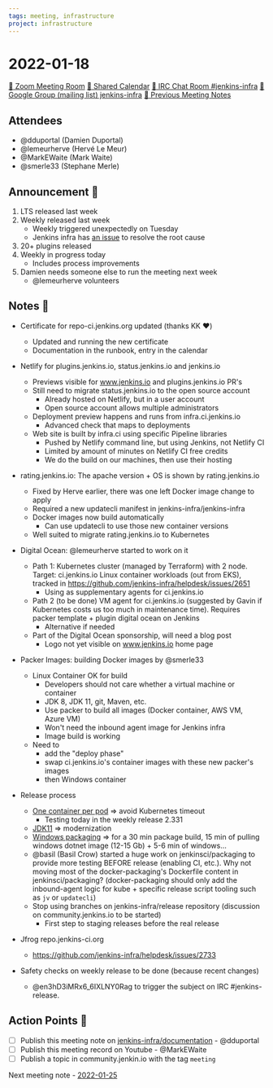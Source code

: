 ```yaml
---
tags: meeting, infrastructure
project: infrastructure
---
```

<!-- markdownlint-disable MD026-->


# 2022-01-18

[:movie_camera: Zoom Meeting Room](https://zoom.us/j/92454301214?pwd=aEVoUi9EanpaakN3L1ZxRlpDQk5Ddz09)
[:calendar: Shared Calendar](https://jenkins.io/event-calendar/)
[:speech_balloon: IRC Chat Room #jenkins-infra](https://jenkins.io/chat/#jenkins-infra)
[:email: Google Group (mailing list) jenkins-infra](https://groups.google.com/g/jenkins-infra)
[🧠 Previous Meeting Notes](https://github.com/jenkins-infra/documentation/blob/main/meetings/2022-01-11.md)

## Attendees

* @dduportal (Damien Duportal)
* @lemeurherve (Hervé Le Meur)
* @MarkEWaite (Mark Waite)
* @smerle33 (Stephane Merle)

## Announcement :loudspeaker:

1. LTS released last week
2. Weekly released last week
    * Weekly triggered unexpectedly on Tuesday
    * Jenkins infra has [an issue](https://github.com/jenkins-infra/helpdesk/issues/2727) to resolve the root cause
4. 20+ plugins released
5. Weekly in progress today
    * Includes process improvements
6. Damien needs someone else to run the meeting next week
    * @lemeurherve volunteers

## Notes :book:

* Certificate for repo-ci.jenkins.org updated (thanks KK :heart:)
    * Updated and running the new certificate
    * Documentation in the runbook, entry in the calendar
* Netlify for plugins.jenkins.io, status.jenkins.io and jenkins.io
    * Previews visible for www.jenkins.io and plugins.jenkins.io PR's
    * Still need to migrate status.jenkins.io to the open source account
        * Already hosted on Netlify, but in a user account
        * Open source account allows multiple administrators
    * Deployment preview happens and runs from infra.ci.jenkins.io
        * Advanced check that maps to deployments
    * Web site is built by infra.ci using specific Pipeline libraries
        * Pushed by Netlify command line, but using Jenkins, not Netlify CI
        * Limited by amount of minutes on Netlify CI free credits
        * We do the build on our machines, then use their hosting
* rating.jenkins.io: The apache version + OS is shown by rating.jenkins.io
  * Fixed by Herve earlier, there was one left Docker image change to apply
  * Required a new updatecli manifest in jenkins-infra/jenkins-infra
  * Docker images now build automatically
      * Can use updatecli to use those new container versions
  * Well suited to migrate rating.jenkins.io to Kubernetes

* Digital Ocean: @lemeurherve started to work on it
  * Path 1: Kubernetes cluster (managed by Terraform) with 2 node. Target: ci.jenkins.io Linux container workloads (out from EKS), tracked in https://github.com/jenkins-infra/helpdesk/issues/2651
      * Using as supplementary agents for ci.jenkins.io
  * Path 2 (to be done) VM agent for ci.jenkins.io (suggested by Gavin if Kubernetes costs us too much in maintenance time). Requires packer template + plugin digital ocean on Jenkins
      * Alternative if needed
  * Part of the Digital Ocean sponsorship, will need a blog post
      * Logo not yet visible on www.jenkins.io home page

* Packer Images: building Docker images by @smerle33
  * Linux Container OK for build
      * Developers should not care whether a virtual machine or container
      * JDK 8, JDK 11, git, Maven, etc.
      * Use packer to build all images (Docker container, AWS VM, Azure VM)
      * Won't need the inbound agent image for Jenkins infra
      * Image build is working
  * Need to
      * add the "deploy phase"
      * swap ci.jenkins.io's container images with these new packer's images
      * then Windows container


* Release process
    * [One container per pod](https://github.com/jenkins-infra/release/issues/201) => avoid Kubernetes timeout
        * Testing today in the weekly release 2.331
    * [JDK11](https://github.com/jenkins-infra/release/issues/199) => modernization
    * [Windows packaging](https://github.com/jenkins-infra/release/issues/212) => for a 30 min package build, 15 min of pulling windows dotnet image (12-15 Gb) + 5-6 min of windows...
    * @basil (Basil Crow) started a huge work on jenkinsci/packaging to provide more testing BEFORE release (enabling CI, etc.). Why not moving most of the docker-packaging's Dockerfile content in jenkinsci/packaging? (docker-packaging should only add the inbound-agent logic for kube + specific release script tooling such as `jv` or `updatecli`)
    * Stop using branches on jenkins-infra/release repository (discussion on community.jenkins.io to be started)
        * First step to staging releases before the real release

* Jfrog repo.jenkins-ci.org
    * https://github.com/jenkins-infra/helpdesk/issues/2733

* Safety checks on weekly release to be done (because recent changes)
    * @en3hD3iMRx6_6IXLNY0Rag to trigger the subject on IRC #jenkins-release.

<!-- Delayed to next week -->
<!--
* Work on the private cluster
  * Need to finish the "terraform shared library" to ensure AWS, datadog, DO and Azure have the same behavior

* Building Docker Images on infra.ci/release.ci
  * Docker Linux AMD64: move from "docker-less" to docker VMs

* infra.ci's credentials
* ci.jenkins.io timeouts for aws-secrets-manager-secret-source & aws-secrets-manager-credentials-provider plugins
    * https://groups.google.com/g/jenkinsci-dev/c/h6klfdeM8tM

* census.jenkins.io: Damien *still* has to ask Tyler/Olivier about the "what does it do?"
* Day 2 day operations:
  * Disable anti spam for cert team: https://github.com/jenkins-infra/helpdesk/issues/2703
  * Move ci.jenkins.io auth (since matrix-auth-plugin 3.0) config to CasC: https://github.com/jenkins-infra/helpdesk/issues/2708
  * Tsinghua University mirror investigation completed (not an issue with their infrastructure): https://github.com/jenkins-infra/helpdesk/issues/5 (first issue after helpdesk opening, already proving its value)
-->

## Action Points :muscle:

* [ ] Publish this meeting note on [jenkins-infra/documentation](https://github.com/jenkins-infra/documentation) - @dduportal 
* [ ] Publish this meeting record on Youtube - @MarkEWaite 
* [ ] Publish a topic in community.jenkin.io with the tag `meeting`

Next meeting note - [2022-01-25](https://github.com/jenkins-infra/documentation/blob/main/meetings/2022-01-25.md) 
